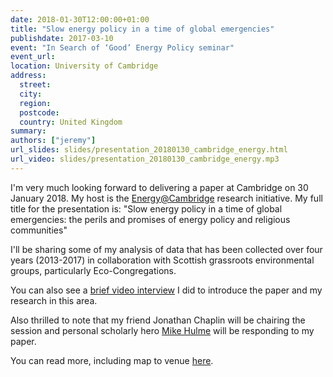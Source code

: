 ```yaml
---
date: 2018-01-30T12:00:00+01:00
title: "Slow energy policy in a time of global emergencies"
publishdate: 2017-03-10
event: "In Search of ‘Good’ Energy Policy seminar"
event_url:
location: University of Cambridge
address:
  street:
  city:
  region:
  postcode:
  country: United Kingdom
summary: 
authors: ["jeremy"]
url_slides: slides/presentation_20180130_cambridge_energy.html
url_video: slides/presentation_20180130_cambridge_energy.mp3
---
```


I'm very much looking forward to delivering a paper at Cambridge on 30 January 2018. My host is the [Energy@Cambridge](https://www.energy.cam.ac.uk) research initiative. My full title for the presentation is: "Slow energy policy in a time of global emergencies: the perils and promises of energy policy and religious communities"

I'll be sharing some of my analysis of data that has been collected over four years (2013-2017) in collaboration with Scottish grassroots environmental groups, particularly Eco-Congregations. 

You can also see a [brief video interview](https://vimeo.com/253660583) I did to introduce the paper and my research in this area.

Also thrilled to note that my friend Jonathan Chaplin will be chairing the session and personal scholarly hero [Mike Hulme](https://mikehulme.org/climate-change-and-the-significance-of-religion/) will be responding to my paper.

You can read more, including map to venue [here](https://www.energy.cam.ac.uk/news-and-events/Events/slow-energy-policy-in-a-time-of-global-emergencies-the-perils-and-promises-of-energy-policy-and-religious-communities).